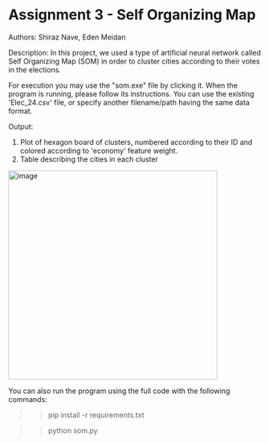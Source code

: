 # Assignment 3 - Self Organizing Map
Authors: Shiraz Nave, Eden Meidan

Description: In this project, we used a type of artificial neural network called Self Organizing Map (SOM) in order to cluster cities according to their votes in the elections.

For execution you may use the "som.exe" file by clicking it.
When the program is running, please follow its instructions. 
You can use the existing 'Elec_24.csv' file, or specify another filename/path having the same data format. 

Output:
1. Plot of hexagon board of clusters, numbered according to their ID and colored according to 'economy' feature weight. 
2. Table describing the cities in each cluster

<img width="416" alt="image" src="https://user-images.githubusercontent.com/26282045/174498334-a203147b-56d8-442b-a4e1-4e69b8e92a90.png">


You can also run the program using the full code with the following commands:
>> pip install -r requirements.txt

>> python som.py

